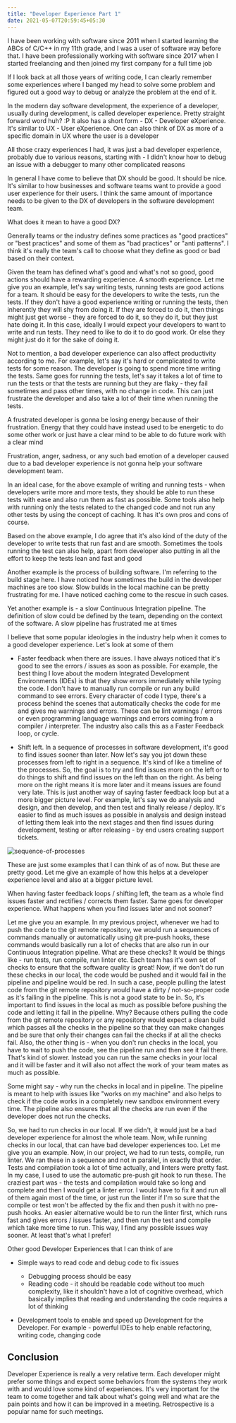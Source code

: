 ```yaml
---
title: "Developer Experience Part 1"
date: 2021-05-07T20:59:45+05:30
---
```


I have been working with software since 2011 when I started learning the ABCs of C/C++ in my 11th grade, and I was a user of software way before that. I have been professionally working with software since 2017 when I started freelancing and then joined my first company for a full time job

If I look back at all those years of writing code, I can clearly remember some experiences where I banged my head to solve some problem and figured out a good way to debug or analyze the problem at the end of it. 

In the modern day software development, the experience of a developer, usually during development, is called developer experience. Pretty straight forward word huh? :P It also has a short form - DX - Developer eXperience. It's similar to UX -  User eXperience. One can also think of DX as more of a specific domain in UX where the user is a developer

All those crazy experiences I had, it was just a bad developer experience, probably due to various reasons, starting with - I didn't know how to debug an issue with a debugger to many other complicated reasons

In general I have come to believe that DX should be good. It should be nice. It's similar to how businesses and software teams want to provide a good user experience for their users. I think the same amount of importance needs to be given to the DX of developers in the software development team.

What does it mean to have a good DX?

Generally teams or the industry defines some practices as "good practices" or "best practices" and some of them as "bad practices" or "anti patterns". I think it's really the team's call to choose what they define as good or bad based on their context.

Given the team has defined what's good and what's not so good, good actions should have a rewarding experience. A smooth experience. Let me give you an example, let's say writing tests, running tests are good actions for a team. It should be easy for the developers to write the tests, run the tests. If they don't have a good experience writing or running the tests, then inherently they will shy from doing it. If they are forced to do it, then things might just get worse - they are forced to do it, so they do it, but they just hate doing it. In this case, ideally I would expect your developers to want to write and run tests. They need to like to do it to do good work. Or else they might just do it for the sake of doing it.

Not to mention, a bad developer experience can also affect productivity according to me. For example, let's say it's hard or complicated to write tests for some reason. The developer is going to spend more time writing the tests. Same goes for running the tests, let's say it takes a lot of time to run the tests or that the tests are running but they are flaky - they fail sometimes and pass other times, with no change in code. This can just frustrate the developer and also take a lot of their time when running the tests.

A frustrated developer is gonna be losing energy because of their frustration. Energy that they could have instead used to be energetic to do some other work or just have a clear mind to be able to do future work with a clear mind

Frustration, anger, sadness, or any such bad emotion of a developer caused due to a bad developer experience is not gonna help your software development team.

In an ideal case, for the above example of writing and running tests - when developers write more and more tests, they should be able to run these tests with ease and also run them as fast as possible. Some tools also help with running only the tests related to the changed code and not run any other tests by using the concept of caching. It has it's own pros and cons of course.

Based on the above example, I do agree that it's also kind of the duty of the developer to write tests that run fast and are smooth. Sometimes the tools running the test can also help, apart from developer also putting in all the effort to keep the tests lean and fast and good

Another example is the process of building software. I'm referring to the build stage here. I have noticed how sometimes the build in the developer machines are too slow. Slow builds in the local machine can be pretty frustrating for me. I have noticed caching come to the rescue in such cases.

Yet another example is - a slow Continuous Integration pipeline. The definition of slow could be defined by the team, depending on the context of the software. A slow pipeline has frustrated me at times

I believe that some popular ideologies in the industry help when it comes to a good developer experience. Let's look at some of them

- Faster feedback when there are issues. I have always noticed that it's good to see the errors / issues as soon as possible. For example, the best thing I love about the modern Integrated Development Environments (IDEs) is that they show errors immediately while typing the code. I don't have to manually run compile or run any build command to see errors. Every character of code I type, there's a process behind the scenes that automatically checks the code for me and gives me warnings and errors. These can be lint warnings / errors or even programming language warnings and errors coming from a compiler / interpreter. The industry also calls this as a Faster Feedback loop, or cycle.

- Shift left. In a sequence of processes in software development, it's good to find issues sooner than later. Now let's say you jot down these processes from left to right in a sequence. It's kind of like a timeline of the processes. So, the goal is to try and find issues more on the left or to do things to shift and find issues on the left than on the right. As being more on the right means it is more later and it means issues are found very late. This is just another way of saying faster feedback loop but at a more bigger picture level. For example, let's say we do analysis and design, and then develop, and then test and finally release / deploy. It's easier to find as much issues as possible in analysis and design instead of letting them leak into the next stages and then find issues during development, testing or after releasing - by end users creating support tickets.

![sequence-of-processes](/blog/img/developer-experience-part-1/sequence-of-processes.svg "sequence-of-processes")

These are just some examples that I can think of as of now. But these are pretty good. Let me give an example of how this helps at a developer experience level and also at a bigger picture level.

When having faster feedback loops / shifting left, the team as a whole find issues faster and rectifies / corrects them faster. Same goes for developer experience. What happens when you find issues later and not sooner?

Let me give you an example. In my previous project, whenever we had to push the code to the git remote repository, we would run a sequences of commands manually or automatically using git pre-push hooks, these commands would basically run a lot of checks that are also run in our Continuous Integration pipeline. What are these checks? It would be things like - run tests, run compile, run linter etc. Each team has it's own set of checks to ensure that the software quality is great! Now, if we don't do run these checks in our local, the code would be pushed and it would fail in the pipeline and pipeline would be red. In such a case, people pulling the latest code from the git remote repository would have a dirty / not-so-proper code as it's failing in the pipeline. This is not a good state to be in. So, it's important to find issues in the local as much as possible before pushing the code and letting it fail in the pipeline. Why? Because others pulling the code from the git remote repository or any repository would expect a clean build which passes all the checks in the pipeline so that they can make changes and be sure that only their changes can fail the checks if at all the checks fail. Also, the other thing is - when you don't run checks in the local, you have to wait to push the code, see the pipeline run and then see it fail there. That's kind of slower. Instead you can run the same checks in your local and it will be faster and it will also not affect the work of your team mates as much as possible.

Some might say - why run the checks in local and in pipeline. The pipeline is meant to help with issues like "works on my machine" and also helps to check if the code works in a completely new sandbox environment every time. The pipeline also ensures that all the checks are run even if the developer does not run the checks.

So, we had to run checks in our local. If we didn't, it would just be a bad developer experience for almost the whole team. Now, while running checks in our local, that can have bad developer experiences too. Let me give you an example. Now, in our project, we had to run tests, compile, run linter. We ran these in a sequence and not in parallel, in exactly that order. Tests and compilation took a lot of time actually, and linters were pretty fast. In my case, I used to use the automatic pre-push git hook to run these. The craziest part was - the tests and compilation would take so long and complete and then I would get a linter error. I would have to fix it and run all of them again most of the time, or just run the linter if I'm so sure that the compile or test won't be affected by the fix and then push it with no pre-push hooks. An easier alternative would be to run the linter first, which runs fast and gives errors / issues faster, and then run the test and compile which take more time to run. This way, I find any possible issues way sooner. At least that's what I prefer!

Other good Developer Experiences that I can think of are

- Simple ways to read code and debug code to fix issues
    - Debugging process should be easy
    - Reading code - it should be readable code without too much complexity, like it shouldn't have a lot of cognitive overhead, which basically implies that reading and understanding the code requires a lot of thinking

- Development tools to enable and speed up Development for the Developer. For example - powerful IDEs to help enable refactoring, writing code, changing code

## Conclusion

Developer Experience is really a very relative term. Each developer might prefer some things and expect some behaviors from the systems they work with and would love some kind of experiences. It's very important for the team to come together and talk about what's going well and what are the pain points and how it can be improved in a meeting. Retrospective is a popular name for such meetings.
